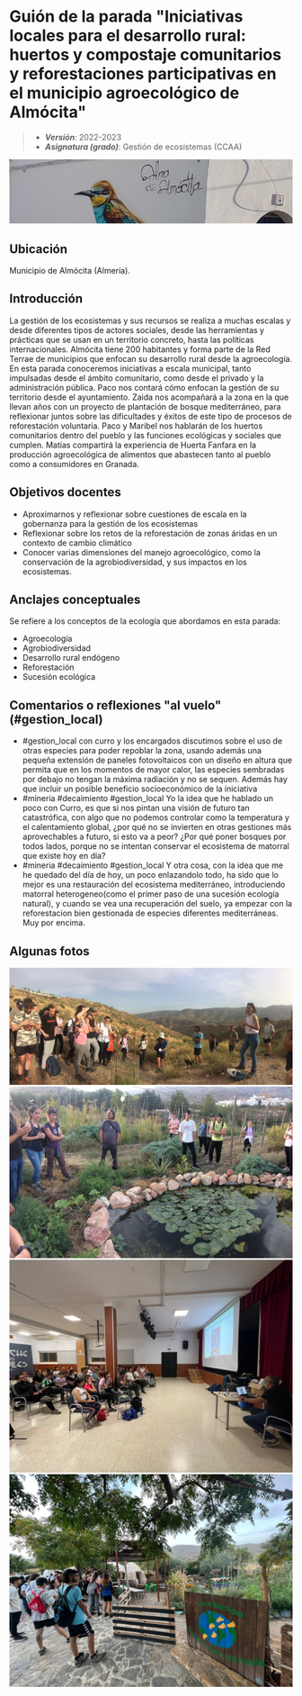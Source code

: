 # Guión de la parada "Iniciativas locales para el desarrollo rural: huertos y compostaje comunitarios y reforestaciones participativas en el municipio agroecológico de Almócita"


> + **_Versión_**: 2022-2023
> + **_Asignatura (grado)_**: Gestión de ecosistemas (CCAA)

![portada](https://raw.githubusercontent.com/aprendiendo-cosas/C_geslocal_gesteco/main/images/almocita.jpg) 

## Ubicación

Municipio de Almócita (Almería).

## Introducción

La gestión de los ecosistemas y sus recursos se realiza a muchas escalas y desde diferentes tipos de actores sociales, desde las herramientas y prácticas que se usan en un territorio concreto, hasta las políticas internacionales. Almócita tiene 200 habitantes y forma parte de la Red Terrae de municipios que enfocan su desarrollo rural desde la agroecología. En esta parada conoceremos iniciativas a escala municipal, tanto impulsadas desde el ámbito comunitario, como desde el privado y la administración pública. Paco nos contará cómo enfocan la gestión de su territorio desde el ayuntamiento. Zaida nos acompañará a la zona en la que llevan años con un proyecto de plantación de bosque mediterráneo, para reflexionar juntos sobre las dificultades y éxitos de este tipo de procesos de reforestación voluntaria. Paco y Maribel nos hablarán de los huertos comunitarios dentro del pueblo y las funciones ecológicas y sociales que cumplen. Matías compartirá la experiencia de Huerta Fanfara en la producción agroecológica de alimentos que abastecen tanto al pueblo como a consumidores en Granada.




## Objetivos docentes
+ Aproximarnos y reflexionar sobre cuestiones de escala en la gobernanza para la gestión de los ecosistemas
+ Reflexionar sobre los retos de la reforestación de zonas áridas en un contexto de cambio climático
+ Conocer varias dimensiones del manejo agroecológico, como la conservación de la agrobiodiversidad, y sus impactos en los ecosistemas.

## Anclajes conceptuales

Se refiere a los conceptos de la ecología que abordamos en esta parada:

- Agroecología
- Agrobiodiversidad
- Desarrollo rural endógeno
- Reforestación
- Sucesión ecológica



## Comentarios o reflexiones "al vuelo" (#gestion_local)



+ #gestion_local con curro y los encargados discutimos sobre el uso de otras especies para poder repoblar la zona, usando además una pequeña extensión de paneles fotovoltaicos con un diseño en altura que permita que en los momentos de mayor calor, las especies sembradas por debajo no tengan la máxima radiación y no se sequen. Además hay que incluir un posible beneficio socioeconómico de la iniciativa
+ #mineria #decaimiento #gestion_local Yo la idea que he hablado un poco con Curro, es que si nos pintan una visión de futuro tan catastrófica, con algo que no podemos controlar como la temperatura y el calentamiento global, ¿por qué no se invierten en otras gestiones más aprovechables a futuro, si esto va a peor? ¿Por qué poner bosques por todos lados, porque no se intentan conservar el ecosistema de matorral que existe hoy en día?
+ #mineria #decaimiento #gestion_local Y otra cosa, con la idea que me he quedado del día de hoy, un poco enlazandolo todo, ha sido que lo mejor es una restauración del ecosistema mediterráneo, introduciendo matorral heterogeneo(como el primer paso de una sucesión ecología natural), y cuando se vea una recuperación del suelo, ya empezar con la reforestacion bien gestionada de especies diferentes mediterráneas. Muy por encima.



## Algunas fotos


![1](https://raw.githubusercontent.com/aprendiendo-cosas/C_geslocal_gesteco/main/images/1.JPG)
![2](https://raw.githubusercontent.com/aprendiendo-cosas/C_geslocal_gesteco/main/images/2.JPG)
![3](https://raw.githubusercontent.com/aprendiendo-cosas/C_geslocal_gesteco/main/images/3.JPG)
![4](https://raw.githubusercontent.com/aprendiendo-cosas/C_geslocal_gesteco/main/images/4.JPG)